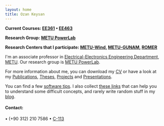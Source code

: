 ```yaml
---
layout: home
title: Ozan Keysan
---
```


**Current Courses: [EE361](/ee361) <span class="meta">&#8226;</span> [EE463](/ee463)**

**Research Group: [METU PowerLab](http://power.eee.metu.edu.tr/)**

**Research Centers that I participate: [METU-Wind](http://ruzgem.metu.edu.tr/), [METU-GUNAM](http://gunam.metu.edu.tr/), [ROMER](https://romer.metu.edu.tr)**

I'm an associate professor in  [Electrical-Electronics Engineering Department](http://www.eee.metu.edu.tr), [METU](http://www.metu.edu.tr). Our research group is  [METU PowerLab](http://power.eee.metu.edu.tr/). 

For more information about me, you can download my [CV](/cv) or have a look at my [Publications](/papers), [Theses](/theses), [Projects](/projects) and [Presentations](/presentations). 

You can find a few [software tips](/tips). I also collect [these links](/explained) that can help you to understand some difficult concepts, and rarely write random stuff in my [blog](/blog).

#### Contact:

<p> <script type="text/javascript">
// http://csarven.ca/hiding-email-addresses
    var string1 = "keysan";
    var string2 = "@";
    var string3 = "metu.edu.tr";
    var string4 = string1 + string2 + string3;
    document.write("<a href=" + "mail" + "to:" + string1 + string2 + string3 + ">" + string4 + "</a>");

</script>

<span class="meta">&#8226;</span>
(+90 312) 210 7586 <span class="meta">&#8226;</span>  <a href="https://goo.gl/maps/R5v5jXpoozx">C-113</a> </p>


